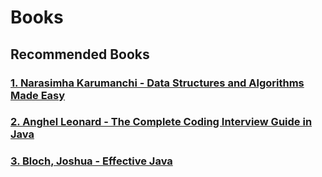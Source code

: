 # Books

## Recommended Books

[<h3>1. Narasimha Karumanchi - Data Structures and Algorithms Made Easy</h3>](https://github.com/NebulaTris/ShamishGists/blob/main/Books/Java/Narasimha%20Karumanchi%20-%20Data%20Structures%20and%20Algorithms%20Made%20Easy_%20Data%20Structures%20and%20Algorithmic%20Puzzles-CareerMonk%20Plublications.pdf)


[<h3>2. Anghel Leonard - The Complete Coding Interview Guide in Java</h3>](https://github.com/NebulaTris/ShamishGists/blob/main/Books/Java/Anghel%20Leonard%20-%20The%20Complete%20Coding%20Interview%20Guide%20in%20Java_%20An%20effective%20guide%20for%20aspiring%20Java%20developers%20to%20ace%20their%20programming%20interviews-Packt%20Publishing.pdf)

[<h3>3. Bloch, Joshua - Effective Java</h3>](https://github.com/NebulaTris/ShamishGists/blob/main/Books/Java/Bloch%2C%20Joshua%20-%20Effective%20Java-Pearson%20Education%20Limited%20(US%20titles)_Addison%20Wesley%20Professional.pdf)


